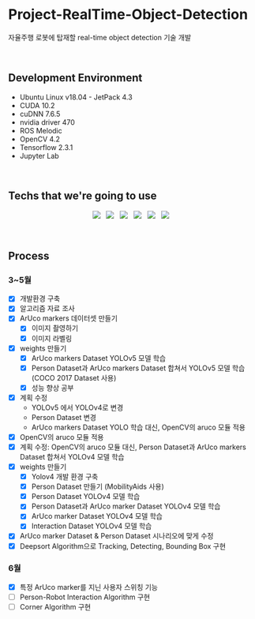 # Project-RealTime-Object-Detection

자율주행 로봇에 탑재할 real-time object detection 기술 개발

<br>

## Development Environment
- Ubuntu Linux v18.04 - JetPack 4.3
- CUDA 10.2
- cuDNN 7.6.5
- nvidia driver 470
- ROS Melodic
- OpenCV 4.2
- Tensorflow 2.3.1
- Jupyter Lab

<br>

## Techs that we're going to use
<p align="center">
  <img src="https://img.shields.io/badge/Pytorch-EE4C2C?style=flat-square&logo=Pytorch&logoColor=white"/></a> &nbsp     
  <img src="https://img.shields.io/badge/Tensorflow-FF6F00?style=flat-square&logo=Tensorflow&logoColor=white"/></a> &nbsp     
  <img src="https://img.shields.io/badge/YOLOv4-00FFFF?style=flat-square&logo=YOLO&logoColor=white"/></a> &nbsp   
  <img src="https://img.shields.io/badge/OpenCV-5C3EE8?style=flat-square&logo=OpenCV&logoColor=white"/></a> &nbsp
  <img src="https://img.shields.io/badge/Ubuntu-E95420?style=flat-square&logo=Ubuntu&logoColor=white"/></a> &nbsp 
  <img src="https://img.shields.io/badge/ROS-22314E?style=flat-square&logo=ROS&logoColor=white"/></a> &nbsp 
</p>

<br>

## Process
### 3~5월
- [x] 개발환경 구축
- [x] 알고리즘 자료 조사
- [x] ArUco markers 데이터셋 만들기
  - [x] 이미지 촬영하기
  - [x] 이미지 라벨링
- [x] weights 만들기
  - [x] ArUco markers Dataset YOLOv5 모델 학습
  - [x] Person Dataset과 ArUco markers Dataset 합쳐서 YOLOv5 모델 학습 (COCO 2017 Dataset 사용)
  - [x] 성능 향상 공부
- [x] 계획 수정
  - YOLOv5 에서 YOLOv4로 변경
  - Person Dataset 변경
  - ArUco markers Dataset YOLO 학습 대신, OpenCV의 aruco 모듈 적용
- [x] OpenCV의 aruco 모듈 적용
- [x] 계획 수정: OpenCV의 aruco 모듈 대신, Person Dataset과 ArUco markers Dataset 합쳐서 YOLOv4 모델 학습
- [x] weights 만들기
  - [x] Yolov4 개발 환경 구축
  - [x] Person Dataset 만들기 (MobilityAids 사용)
  - [x] Person Dataset YOLOv4 모델 학습
  - [x] Person Dataset과 ArUco marker Dataset YOLOv4 모델 학습
  - [x] ArUco marker Dataset YOLOv4 모델 학습
  - [x] Interaction Dataset YOLOv4 모델 학습
- [x] ArUco marker Dataset & Person Dataset 시나리오에 맞게 수정
- [x] Deepsort Algorithm으로 Tracking, Detecting, Bounding Box 구현

### 6월
- [x] 특정 ArUco marker를 지닌 사용자 스위칭 기능
- [ ] Person-Robot Interaction Algorithm 구현
- [ ] Corner Algorithm 구현
